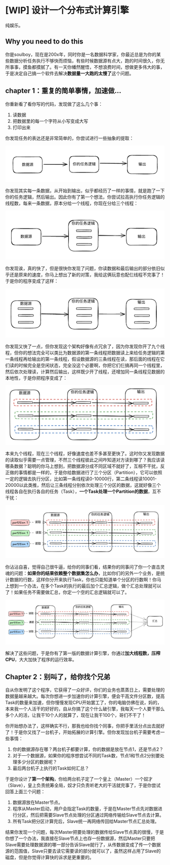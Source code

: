 # [WIP] 设计一个分布式计算引擎

纯娱乐。

## Why you need to do this

你是soulboy，现在是200x年，同时你是一名数据科学家，你最近总是为你的某些数据分析任务执行不够快而烦恼，有些时候数据源有点大，跑的时间很久，你无所事事，摸鱼都摸腻了。有一天你幡然醒悟，不想浪费时间，想做更多伟大的事，于是决定自己搞一个软件去解决**数据量一大跑的太慢了**这个问题。

## chapter 1：重复的简单事情，加速做...

你重新看了看你写的代码，发现做了这么几个事：

1. 读数据
2. 把数据里的每一个字符从小写变成大写
3. 打印出来

你发现任务的表达还是非常简单的，你尝试进行一些抽象的提取：

![image-20241019232517856](image-20241019232517856.png)

你发现其实每一条数据，从开始到输出，似乎都经历了一样的事情，就是跑了一下你的任务逻辑，然后输出。因此你有了第一个想法，你尝试拉高执行你任务逻辑的线程数，每来一条数据，原本分给一个线程，你现在分给三个线程：

![image-20241019233323006](image-20241019233323006.png)

你发现诶，真的快了，但是很快你发现了问题，你读数据和最后输出的部分依旧似乎还是原来的速度，你马上想出了新的对策，我给这俩玩意也配仨线程不完事了！于是你的程序变成了这样：

![image-20241019233644460](image-20241019233644460.png)

你发现又快了一点，但你发现这个架构好像有点冗余了，因为你发现你开了九个线程，但你的想法完全可以类比为数据源的第一条线程把数据读上来给任务逻辑的第一条线程再给输出的第一条线程，假设数据源的三条线程在读，那后面的线程在它们读的时候完全是空闲状态，完全没这个必要啊，你把它们仨搞再同一个线程里，然后依次处理读，计算然后输出，这样既少开了线程，还增加同一条线程见数据的本地性，于是你把程序变成了：

![image-20241019235057923](image-20241019235057923.png)

本来九个线程，现在三个线程，好像速度也差不多甚至更快了。这时你又发现数据的读取似乎需要一点管理，不然三个线程彼此之间咋知道对方读到哪了？我应该读哪条数据？聪明的你马上想到，把数据源分成不同区域不就好了，互相不干扰，反正做的事情都是一样的，于是你给数据进行了三个分区（Partition），它可以依照一定的逻辑去执行分区，比如第一条线程读0-10000行，第二条线程读10001-20000以此类推，然后让三条线程分别依次处理三个分区的数据，这就好像三个线程各自在执行各自的任务（Task），**一个Task处理一个Partition的数据**，互不干扰：

![image-20241019235600488](image-20241019235600488.png)

你沾沾自喜，觉得自己很牛逼，给你的同事们看，结果你的同事问了你一个直击灵魂的问题：**如果你的结果依赖整个数据集怎么办**，比如你们的另外一个业务，是统计数据的行数，这样你分开来执行Task，你也只能知道单个分区的行数啊！你马上想到一个办法，在多个Task的执行的最后加个汇总逻辑，做个汇总处理就可以了！如果任务不需要做汇总，你定一个空的汇总逻辑就可以了。

![image-20241020002313915](image-20241020002313915.png)

解决了这些问题，于是你有了第一版的数据计算引擎，你通过**加大线程数，压榨CPU**，大大加快了程序的运行效率。

## Chapter 2：别叫了，给你找个兄弟

自从你发明了这个程序，它获得了一众好评，你们的业务也蒸蒸日上，需要处理的数据量越来越大。每次你想进一步加速你的计算引擎，便会干高文件分区数，提高Task的数量来加速，但你慢慢发现CPU开始罢工了，你的电脑仿佛在说，妈的，本来我一个人活干的好好的，自从你搞了这个什么破引擎，我每天一个人要干那么多个人的活，让我干10个人的就算了，现在让我干100个，哥们不干了！

你开始想办法了，这样确实不行，那我也给你找个同事，你把手里活分点出去就好了！于是你又找了一台机子，开始拓展的计算引擎。但你发现加台机子需要考虑一些事情：

1. 你的数据源存在哪？两台机子都要计算，你的数据是放在节点1，还是节点2？
2. 对于一个数据源，如果你的程序想尝试不同的Task数，节点1和节点2分别要处理多少分区的数据呢？
3. 最后两台机子上执行的Task如何汇总？

于是你设计了**第一个架构**，你给两台机子定了一个皇上（Master）一个奴才（Slave），皇上负责统筹全局，奴才只负责听老大的干活就完事了，于是你尝试回答上面三个问题：

1. 数据源放在Master节点。
2. 程序从Master启动，用户会指定Task的数量，于是在Master节点先对数据进行分区，然后把需要Slave节点处理的分区通过网络传输给Slave节点去计算。
3. 所有Task把分区计算完后，Slave统一再网络传回给Master节点汇总处理。

结果你发现一个问题，每次Master把要处理的数据传给Slave节点真的很慢，于是你想了一个办法，我直接在Slave节点上也存一份数据源，然后Master只要把Slave需要处理数据源的哪一部分告诉Slave就行了，从传数据变成了传一个数据源的范围值，Slave只要去读它需要读的部分就可以了，虽然这样占用了Slave的磁盘，但是你觉得计算快的诉求是更重要的。